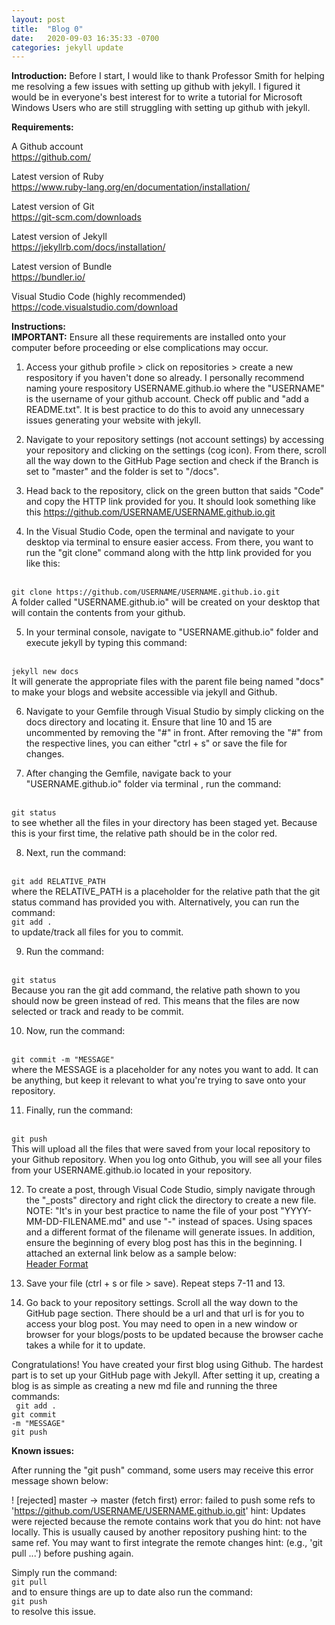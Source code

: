 ```yaml
---
layout: post
title:  "Blog 0"
date:   2020-09-03 16:35:33 -0700
categories: jekyll update
---
```


<b>Introduction:</b>
Before I start, I would like to thank Professor Smith for helping me resolving a few issues with setting up github with jekyll. I figured it would be in everyone's best interest for to write a tutorial for Microsoft Windows Users who are still struggling with setting up github with jekyll. 


<b>Requirements:</b>

A Github account
<br> <a href="https://github.com/">https://github.com/</a>

Latest version of Ruby
<br><a href="https://www.ruby-lang.org/en/documentation/installation/">https://www.ruby-lang.org/en/documentation/installation/</a>

Latest version of Git
<br><a href="https://git-scm.com/downloads">https://git-scm.com/downloads</a>

Latest version of Jekyll
<br><a href="https://jekyllrb.com/docs/installation/">https://jekyllrb.com/docs/installation/</a>

Latest version of Bundle
<br><a href="https://bundler.io/">https://bundler.io/</a>

Visual Studio Code (highly recommended)
<br><a href="https://code.visualstudio.com/download">https://code.visualstudio.com/download</a>


<b>Instructions:</b>
<br><b>IMPORTANT:</b> Ensure all these requirements are installed onto your computer before proceeding or else complications may occur.


1. Access your github profile > click on repositories > create a new respository if you haven't done so already. I personally recommend naming youre respository USERNAME.github.io where the "USERNAME" is the username of your github account. Check off public and "add a README.txt". It is best practice to do this to avoid any unnecessary issues generating your website with jekyll.

2. Navigate to your repository settings (not account settings) by accessing your repository and clicking on the settings (cog icon). From there, scroll all the way down to the GitHub Page section and check if the Branch is set to "master" and the folder is set to "/docs".

3. Head back to the repository, click on the green button that saids "Code" and copy the HTTP link provided for you. It should look something like this https://github.com/USERNAME/USERNAME.github.io.git

4. In the Visual Studio Code, open the terminal and navigate to your desktop via terminal to ensure easier access. From there, you want to run the "git clone" command along with the http link provided for you like this: 
<br>
<code>git clone https://github.com/USERNAME/USERNAME.github.io.git</code>
<br>
A folder called "USERNAME.github.io" will be created on your desktop that will contain the contents from your github.

5.  In your terminal console, navigate to "USERNAME.github.io" folder and execute jekyll by typing this command: 
<br>
<code>jekyll new docs</code>
<br>
It will generate the appropriate files with the parent file being named "docs" to make your blogs and website accessible via jekyll and Github. 

6. Navigate to your Gemfile through Visual Studio by simply clicking on the docs directory and locating it. Ensure that line 10 and 15 are uncommented by removing the "#" in front. After removing the "#" from the respective lines, you can either "ctrl + s" or save the file for changes. 

7. After changing the Gemfile, navigate back to your "USERNAME.github.io" folder via terminal , run the command:
<br>
 <code>git status</code>
 <br>
 to see whether all the files in your directory has been staged yet. Because this is your first time, the relative path should be in the color red. 

8. Next, run the command: 
<br>
<code>git add RELATIVE_PATH</code> 
<br>
where the RELATIVE_PATH is a placeholder for the relative path that the git status command has provided you with. Alternatively, you can run the command: 
<br>
<code>git add .</code>
<br>
to update/track all files for you to commit.

9. Run the command:
<br>
 <code>git status</code>
 <br>
 Because you ran the git add command, the relative path shown to you should now be green instead of red. This means that the files are now selected or track and ready to be commit.

10. Now, run the command: 
<br>
<code>git commit -m "MESSAGE"</code>
<br>
where the MESSAGE  is a placeholder for any notes you want to add. It can be anything, but keep it relevant to what you're trying to save onto your repository.

11. Finally, run the command: 
<br>
<code>git push</code>
<br>
This will upload all the files that were saved from your local repository to your Github repository. When you log onto Github, you will see all your files from your USERNAME.github.io located in your repository. 

12. To create a post, through Visual Code Studio, simply navigate through the "_posts" directory and right click the directory to create a new file. NOTE: "It's in your best practice to name the file of your post "YYYY-MM-DD-FILENAME.md" and use "-" instead of spaces. Using spaces and a different format of the filename will generate issues. In addition, ensure the beginning of every blog post has this in the beginning. I attached an external link below as a sample below:
<br><a href="https://gyazo.com/0a0e575bf0eec46f0e2eb5af66b53883">Header Format</a>

13. Save your file (ctrl + s or file > save). Repeat steps 7-11 and 13.

14. Go back to your repository settings. Scroll all the way down to the GitHub page section. There should be a url and that url is for you to access your blog post. You may need to open in a new window or browser for your blogs/posts to be updated because the browser cache takes a while for it to update.


Congratulations! You have created your first blog using Github. The hardest part is to set up your GitHub page with Jekyll. After setting it up, creating a blog is as simple as creating a new md file and running the three commands:
<br>
<code> git add . </code>
<br>
<code>git commit -m "MESSAGE"</code>
<br>
<code>git push</code>
<br>


<b>Known issues:</b>

After running the "git push" command, some users may receive this error message shown below:

 ! [rejected]        master -> master (fetch first)
error: failed to push some refs to 'https://github.com/USERNAME/USERNAME.github.io.git'
hint: Updates were rejected because the remote contains work that you do
hint: not have locally. This is usually caused by another repository pushing
hint: to the same ref. You may want to first integrate the remote changes
hint: (e.g., 'git pull ...') before pushing again.

Simply run the command: 
<br>
<code>git pull</code>
<br>
 and to ensure things are up to date also run the command:
  <br>
  <code>git push</code>
  <br>
  to resolve this issue.